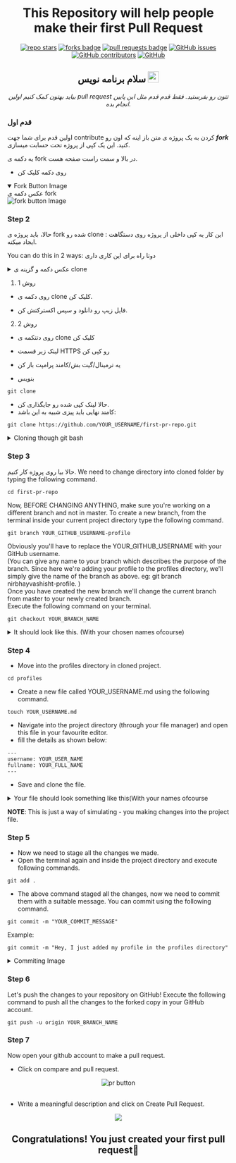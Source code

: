 
<h1 align="center">This Repository will help people make their first Pull Request</h1>

<div align="center">
  <a href="https://github.com/nirbhayvashisht/first-pr-repo/stargazers"><img src="https://img.shields.io/github/stars/nirbhayvashisht/first-pr-repo" alt="repo stars"></a>
  <a href="https://github.com/nirbhayvashisht/first-pr-repo/network/members"><img src="https://img.shields.io/github/forks/nirbhayvashisht/first-pr-repo" alt="forks badge"></a>
  <a href="https://github.com/nirbhayvashisht/first-pr-repo/pulls"><img src="https://img.shields.io/github/issues-pr/nirbhayvashisht/first-pr-repo" alt="pull requests badge"></a>
  <a href="https://github.com/nirbhayvashisht/first-pr-repo/issues"><img alt="GitHub issues" src="https://img.shields.io/github/issues-raw/nirbhayvashisht/first-pr-repo"></a>
  <a href="https://github.com/nirbhayvashisht/first-pr-repo/graphs/contributors"><img alt="GitHub contributors" src="https://img.shields.io/github/contributors/nirbhayvashisht/first-pr-repo"></a>
  <a href="https://github.com/nirbhayvashisht/first-pr-repo/blob/master/LICENSE"><img alt="GitHub" src="https://img.shields.io/github/license/nirbhayvashisht/first-pr-repo"></a>
</div>

<div align="center">
<h2> سلام برنامه نویس  <img src="https://media.giphy.com/media/hvRJCLFzcasrR4ia7z/giphy.gif" width="25px"></h2>
  <!-- <i>Let's help you submit your first pull request. Just follow the steps given below</i> -->
  <i>بیاید بهتون کمک کنیم اولین pull request تتون رو بفرستید. فقط قدم قدم مثل این پایین انجام بده.</i>
</div>

### قدم اول
اولین قدم برای شما جهت contribute کردن به یک پروژه ی متن باز اینه که اون رو **_fork_** کنید. این یک کپی از پروژه تحت حسابت میسازی.</br>

<!-- The first step you want to do in-order to contribute to an open source project is to **_fork_** the project. This will create a copy of the project under your account.<br> -->
یه دکمه ی fork در بالا و سمت راست صفحه هست. 
<!-- You'll see the fork option on the top right hand side of the screen. -->
- روی دکمه کلیک کن
<!-- - Click on the fork button. -->
<details open>
  <summary>Fork Button Image</summary>
  <summary>عکس دکمه ی fork</summary>
  <img src="https://github.com/nirbhayvashisht/first-pr-repo/blob/master/Resources/fork%20button.PNG" alt="fork button Image">
</details>

### Step 2
<!-- Now, you have to clone the forked repository. This will create a local copy of the project on your machine. -->
حالا، باید پروژه ی fork شده رو clone : این کار یه کپی داخلی از پروژه روی دستگاهت ایجاد میکنه.

You can do this in 2 ways:
دوتا راه برای این کاری داری

<details>
  <!-- <summary>Code Button and Clone Otions Image</summary> -->
  <summary>عکس دکمه و گزینه ی clone</summary>
  <img src="https://github.com/nirbhayvashisht/first-pr-repo/blob/master/Resources/clone%20link.PNG" alt="Code Button Image">
</details>

1. روش 1
  <!-- - Click on the clone button. -->
  - روی دکمه ی clone کلیک کن.
  <!-- - Download the ZIP and then extract it. -->
  - فایل زیپ رو دانلود و سپس اکسترکتش کن.
2. روش 2
  <!-- - Click on the clone button. -->
  - روی دتتکمه ی clone کلیک کن
  <!-- - Copy the link under HTTPS section. -->
  - لینک زیر قسمت HTTPS رو کپی کن
  <!-- - Open terminal/git bash/command prompt. -->
  - یه ترمینال/گیت بش/کامند پرامپت باز کن
  <!-- - Type - -->
  - بنویس
  ```
  git clone
  ```
  - حالا لینک کپی شده رو جایگذاری کن.
  - کامند نهایی باید پیزی شبیه به این باشد:
  ```
  git clone https://github.com/YOUR_USERNAME/first-pr-repo.git
  ```
<details>
  <summary>Cloning though git bash</summary>
  <summary>کلون کردن از طریق گیت بش</summary>
  <img src="https://github.com/nirbhayvashisht/first-pr-repo/blob/master/Resources/cloned.PNG" alt="fork button link">
</details>
  
### Step 3
<!-- Let's start working on the project now! -->
حالا بیا روی پروژه کار کنیم.
We need to change directory into cloned folder by typing the following command.
```
cd first-pr-repo
```
Now, BEFORE CHANGING ANYTHING, make sure you're working on a different branch and not in master. 
To create a new branch, from the terminal inside your current project directory type the following command.
```
git branch YOUR_GITHUB_USERNAME-profile
```
Obviously you'll have to replace the YOUR_GITHUB_USERNAME with your GitHub username.<br>
(You can give any name to your branch which describes the purpose of the branch. Since here we're adding your profile to the profiles directory, we'll simply give the name of the branch as above. 
eg: git branch nirbhayvashisht-profile. )<br>
Once you have created the new branch we'll change the current branch from master to your newly created branch.<br>
Execute the following command on your terminal.
```
git checkout YOUR_BRANCH_NAME
```
<details>
  <summary>It should look like this. (With your chosen names ofcourse)</summary>
  <img src="https://github.com/nirbhayvashisht/first-pr-repo/blob/master/Resources/branched.PNG" alt="Branching procedure">
</details>
  

### Step 4
- Move into the profiles directory in cloned project.
```
cd profiles
```
- Create a new file called YOUR_USERNAME.md using the following command.
```
touch YOUR_USERNAME.md
```
- Navigate into the project directory (through your file manager) and open this file in your favourite editor.
- fill the details as shown below:
```
---
username: YOUR_USER_NAME
fullname: YOUR_FULL_NAME
---
```
- Save and clone the file.<br>
<details>
  <summary>Your file should look something like this(With your names ofcourse</summary>
  <img src="https://github.com/nirbhayvashisht/first-pr-repo/blob/master/Resources/editing%20markdown.PNG" alt="markdown file image">
</details>

**NOTE**: This is just a way of simulating - you making changes into the project file. 

### Step 5
- Now we need to stage all the changes we made. 
- Open the terminal again and inside the project directory and execute following commands.
```
git add .
```
- The above command staged all the changes, now we need to commit them with a suitable message. You can commit using the following command.
```
git commit -m "YOUR_COMMIT_MESSAGE"
```
Example:
```
git commit -m "Hey, I just added my profile in the profiles directory"
```
<details>
  <summary>Commiting Image</summary>
  <img src="https://github.com/nirbhayvashisht/first-pr-repo/blob/master/Resources/committed.PNG" alt="Commiting Image">
</details>


### Step 6
Let's push the changes to your repository on GitHub! 
Execute the following command to push all the changes to the forked copy in your GitHub account.
```
git push -u origin YOUR_BRANCH_NAME
```
### Step 7
Now open your github account to make a pull request.
- Click on compare and pull request.

<div align="center">
  <img src="https://github.com/nirbhayvashisht/first-pr-repo/blob/master/Resources/pr1.PNG" alt="pr button">
</div>
<br>

- Write a meaningful description and click on Create Pull Request.

<div align="center">
  <img src="https://github.com/nirbhayvashisht/first-pr-repo/blob/master/Resources/pr2.PNG">
</div>

<h2 align="center">Congratulations! You just created your first pull request🥳</h2>
  





  
